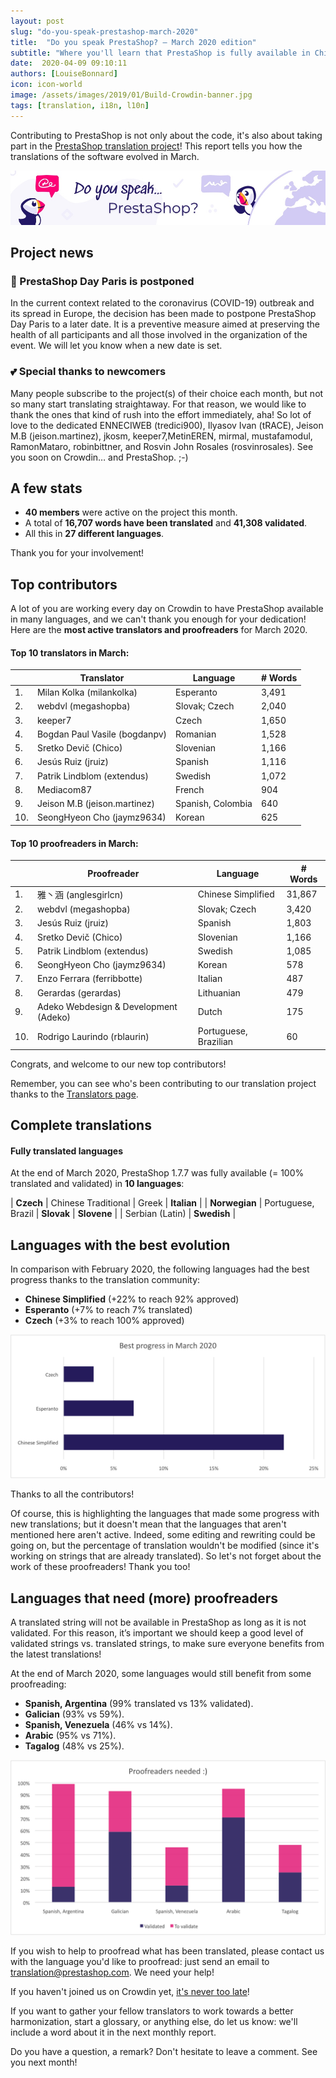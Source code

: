 ```yaml
---
layout: post
slug: "do-you-speak-prestashop-march-2020"
title:  "Do you speak PrestaShop? – March 2020 edition"
subtitle: "Where you'll learn that PrestaShop is fully available in Chinese"
date:  2020-04-09 09:10:11
authors: [LouiseBonnard]
icon: icon-world
image: /assets/images/2019/01/Build-Crowdin-banner.jpg
tags: [translation, i18n, l10n]
---
```


Contributing to PrestaShop is not only about the code, it's also about taking part in the [PrestaShop translation project](https://crowdin.com/project/prestashop-official)! This report tells you how the translations of the software evolved in March.

![Crowdin Monthly banner](/assets/images/2019/01/Build-Crowdin-banner.jpg)

## Project news


### :calendar: PrestaShop Day Paris is postponed

In the current context related to the coronavirus (COVID-19) outbreak and its spread in Europe, the decision has been made to postpone PrestaShop Day Paris to a later date. It is a preventive measure aimed at preserving the health of all participants and all those involved in the organization of the event. We will let you know when a new date is set.


### :two_hearts: Special thanks to newcomers

Many people subscribe to the project(s) of their choice each month, but not so many start translating straightaway. For that reason, we would like to thank the ones that kind of rush into the effort immediately, aha! So lot of love to the dedicated ENNECIWEB (tredici900), Ilyasov Ivan (tRACE), Jeison M.B (jeison.martinez), jkosm, keeper7,MetinEREN, mirmal, mustafamodul, RamonMataro, robinbittner, and Rosvin John Rosales (rosvinrosales). See you soon on Crowdin… and PrestaShop. ;-)


## A few stats
 
* **40 members** were active on the project this month.
* A total of **16,707 words have been translated** and **41,308 validated**.
* All this in **27 different languages**.
 
Thank you for your involvement!
 

## Top contributors
 
A lot of you are working every day on Crowdin to have PrestaShop available in many languages, and we can't thank you enough for your dedication! Here are the **most active translators and proofreaders** for March 2020.

#### Top 10 translators in March:
 
| |Translator | Language | # Words
|-|---------- | -------- | ----------------
 1. | Milan Kolka (milankolka) | Esperanto | 3,491
 2. | webdvl (megashopba) | Slovak; Czech | 2,040
 3. | keeper7 | Czech | 1,650
 4. | Bogdan Paul Vasile (bogdanpv) | Romanian | 1,528
 5. | Sretko Devič (Chico) | Slovenian | 1,166
 6. | Jesús Ruiz (jruiz) | Spanish | 1,116
 7. | Patrik Lindblom (extendus) | Swedish | 1,072
 8. | Mediacom87 | French | 904
 9. | Jeison M.B (jeison.martinez) | Spanish, Colombia | 640
10. | SeongHyeon Cho (jaymz9634) | Korean | 625
 
 
#### Top 10 proofreaders in March:
 
| | Proofreader | Language | # Words
|-| ---------- | -------- | ----------------
1. | 雅丶涵 (anglesgirlcn) | Chinese Simplified | 31,867
 2. | webdvl (megashopba) | Slovak; Czech | 3,420
 3. | Jesús Ruiz (jruiz) | Spanish | 1,803
 4. | Sretko Devič (Chico) | Slovenian | 1,166
 5. | Patrik Lindblom (extendus) | Swedish | 1,085
 6. | SeongHyeon Cho (jaymz9634) | Korean | 578
 7. | Enzo Ferrara (ferribbotte) | Italian | 487
 8. | Gerardas (gerardas) | Lithuanian | 479
 9. | Adeko Webdesign & Development (Adeko) | Dutch | 175
10. | Rodrigo Laurindo (rblaurin) | Portuguese, Brazilian | 60

Congrats, and welcome to our new top contributors!
 
Remember, you can see who's been contributing to our translation project thanks to the [Translators page](http://translators.prestashop.com/).
 
 
## Complete translations
 
#### Fully translated languages
 
At the end of March 2020, PrestaShop 1.7.7 was fully available (= 100% translated and validated) in **10 languages**:
 
| **Czech** | Chinese Traditional | Greek | **Italian** |
| **Norwegian** | Portuguese, Brazil | **Slovak** | **Slovene** |
| Serbian (Latin) | **Swedish** |
 
 
## Languages with the best evolution
 
In comparison with February 2020, the following languages had the best progress thanks to the translation community:

* **Chinese Simplified** (+22% to reach 92% approved)
* **Esperanto** (+7% to reach 7% translated)
* **Czech** (+3% to reach 100% approved)

![Best translation progress for March 2020](/assets/images/2020/04/Build-Crowdin-progress-March20.png)
 
Thanks to all the contributors!
 
Of course, this is highlighting the languages that made some progress with new translations; but it doesn't mean that the languages that aren't mentioned here aren't active. Indeed, some editing and rewriting could be going on, but the percentage of translation wouldn't be modified (since it's working on strings that are already translated). So let's not forget about the work of these proofreaders! Thank you too!
 
 
## Languages that need (more) proofreaders
 
A translated string will not be available in PrestaShop as long as it is not validated. For this reason, it’s important we should keep a good level of validated strings vs. translated strings, to make sure everyone benefits from the latest translations!
 
At the end of March 2020, some languages would still benefit from some proofreading:
 
* **Spanish, Argentina** (99% translated vs 13% validated).
* **Galician** (93% vs 59%).
* **Spanish, Venezuela** (46% vs 14%).
* **Arabic** (95% vs 71%).
* **Tagalog** (48% vs 25%).
 
![Languages that need proofreading](/assets/images/2020/04/Build-Crowdin-proofreading-March20.png)
 
If you wish to help to proofread what has been translated, please contact us with the language you'd like to proofread: just send an email to translation@prestashop.com. We need your help! 
 
If you haven't joined us on Crowdin yet, [it's never too late](https://crowdin.com/project/prestashop-official)!
 
If you want to gather your fellow translators to work towards a better harmonization, start a glossary, or anything else, do let us know: we'll include a word about it in the next monthly report.
 
Do you have a question, a remark? Don't hesitate to leave a comment. See you next month!
